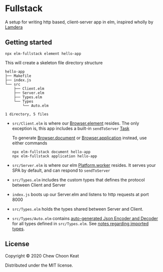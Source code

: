 # Fullstack

A setup for writing http based, client-server app in elm, inspired wholly by [Lamdera](https://lamdera.app)

## Getting started

```
npx elm-fullstack element hello-app
```

This will create a skeleton file directory structure

```
hello-app
├── Makefile
├── index.js
└── src
    ├── Client.elm
    ├── Server.elm
    ├── Types.elm
    └── Types
        └── Auto.elm

1 directory, 5 files
```

- `src/Client.elm` is where our [Browser.element](https://package.elm-lang.org/packages/elm/browser/latest/Browser#element) resides. The only exception is, this app includes a built-in `sendToServer` [Task](https://package.elm-lang.org/packages/elm/core/latest/Task)

    To generate [Browser.document](https://package.elm-lang.org/packages/elm/browser/latest/Browser#document) or [Browser.application](https://package.elm-lang.org/packages/elm/browser/latest/Browser#application) instead, use either commands
    ```
    npx elm-fullstack document hello-app
    npx elm-fullstack application hello-app
    ```

- `src/Server.elm` is where our elm [Platform.worker](https://package.elm-lang.org/packages/elm/core/latest/Platform#worker) resides. It serves your SPA by default, and can respond to `sendToServer`
- `src/Types.elm` includes the custom types that defines the protocol between Client and Server
- `index.js` boots up our Server.elm and listens to http requests at port 8000
- `src/Types.elm` holds the types shared between Server and Client.
- `src/Types/Auto.elm` contains [auto-generated Json Encoder and Decoder](https://github.com/choonkeat/elm-auto-encoder-decoder) for all types defined in `src/Types.elm`. See [notes regarding imported types](https://github.com/choonkeat/elm-auto-encoder-decoder#dont-be-alarmed-with-i-cannot-find--variable-compiler-errors).

## License

Copyright © 2020 Chew Choon Keat

Distributed under the MIT license.
